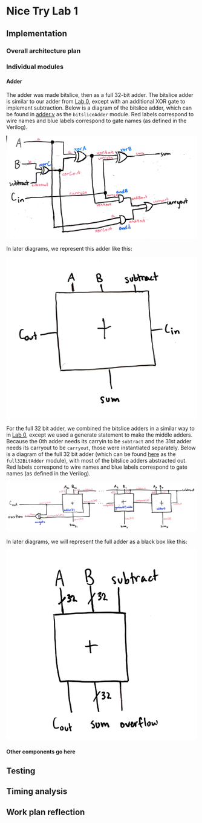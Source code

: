 # Nice Try Lab 1

## Implementation

### Overall architecture plan

### Individual modules

#### Adder

The adder was made bitslice, then as a full 32-bit adder. The bitslice adder is similar to our adder from [Lab 0](https://github.com/nielsenlouise/Lab0), except with an additional XOR gate to implement subtraction. Below is a diagram of the bitslice adder, which can be found in [adder.v](adder.v) as the `bitsliceAdder` module. Red labels correspond to wire names and blue labels correspond to gate names (as defined in the Verilog).

![Bitslice adder diagram](images/bitslice_adder.jpg)

In later diagrams, we represent this adder like this:

![Bitslice adder black box](images/bitslice_adder_box.jpg)

For the full 32 bit adder, we combined the bitslice adders in a similar way to in [Lab 0](https://github.com/nielsenlouise/Lab0), except we used a generate statement to make the middle adders. Because the 0th adder needs its carryin to be `subtract` and the 31st adder needs its carryout to be `carryout`, those were instantiated separately. Below is a diagram of the full 32 bit adder (which can be found [here](adder.v) as the `full32BitAdder` module), with most of the bitslice adders abstracted out. Red labels correspond to wire names and blue labels correspond to gate names (as defined in the Verilog).

![Full 32 bit adder diagram](images/full_adder.jpg)

In later diagrams, we will represent the full adder as a black box like this:

![Full adder black box](images/full_adder_box.jpg)

#### Other components go here

## Testing

## Timing analysis

## Work plan reflection
